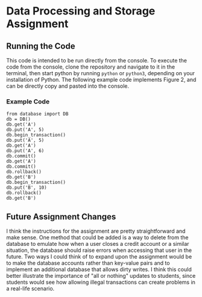 # Data Processing and Storage Assignment

## Running the Code
This code is intended to be run directly from the console. To execute the code from the console, clone the repository and navigate to it in the terminal, then start python by running `python` or `python3`, depending on your installation of Python. The following example code implements Figure 2, and can be directly copy and pasted into the console.

### Example Code
```
from database import DB
db = DB()
db.get('A')
db.put('A', 5)
db.begin_transaction()
db.put('A', 5)
db.get('A')
db.put('A', 6)
db.commit()
db.get('A')
db.commit()
db.rollback()
db.get('B')
db.begin_transaction()
db.put('B', 10)
db.rollback()
db.get('B')

```

## Future Assignment Changes
I think the instructions for the assignment are pretty straightforward and make sense. One method that could be added is a way to delete from the database to emulate how when a user closes a credit account or a similar situation, the database should raise errors when accessing that user in the future. Two ways I could think of to expand upon the assignment would be to make the database accounts rather than key-value pairs and to implement an additional database that allows dirty writes. I think this could better illustrate the importance of "all or nothing" updates to students, since students would see how allowing illegal transactions can create problems in a real-life scenario.
